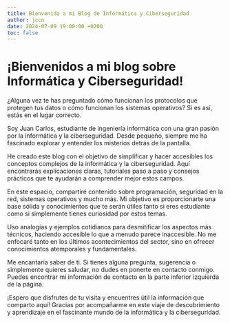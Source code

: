 ```yaml
---
title: Bienvenida a mi Blog de Informática y Ciberseguridad
author: jccn
date: 2024-07-09 19:00:00 +0200
toc: false
---
```


# ¡Bienvenidos a mi blog sobre Informática y Ciberseguridad!
¿Alguna vez te has preguntado cómo funcionan los protocolos que protegen tus datos o cómo funcionan los sistemas operativos? Si es así, estás en el lugar correcto.

Soy Juan Carlos, estudiante de ingeniería informática con una gran pasión por la informática y la ciberseguridad. Desde pequeño, siempre me ha fascinado explorar y entender los misterios detrás de la pantalla.

He creado este blog con el objetivo de simplificar y hacer accesibles los conceptos complejos de la informática y la ciberseguridad. Aquí encontrarás explicaciones claras, tutoriales paso a paso y consejos prácticos que te ayudarán a comprender mejor estos campos.

En este espacio, compartiré contenido sobre programación, seguridad en la red, sistemas operativos y mucho más. Mi objetivo es proporcionarte una base sólida y conocimientos que te serán útiles tanto si eres estudiante como si simplemente tienes curiosidad por estos temas.

Uso analogías y ejemplos cotidianos para desmitificar los aspectos más técnicos, haciendo accesible lo que a menudo parece inaccesible. No me enfocaré tanto en los últimos acontecimientos del sector, sino en ofrecer conocimientos atemporales y fundamentales.

Me encantaría saber de ti. Si tienes alguna pregunta, sugerencia o simplemente quieres saludar, no dudes en ponerte en contacto conmigo. Puedes encontrar mi información de contacto en la parte inferior izquierda de la página.

¡Espero que disfrutes de tu visita y encuentres útil la información que comparto aquí! Gracias por acompañarme en este viaje de descubrimiento y aprendizaje en el fascinante mundo de la informática y la ciberseguridad.